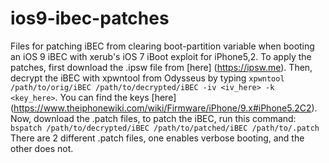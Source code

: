 # ios9-ibec-patches

Files for patching iBEC from clearing boot-partition variable when booting an iOS 9 iBEC with xerub's iOS 7 iBoot exploit for iPhone5,2. To apply the patches, first download the .ipsw file from [here] (https://ipsw.me). Then, decrypt the iBEC with xpwntool from Odysseus by typing `xpwntool /path/to/orig/iBEC /path/to/decrypted/iBEC -iv <iv_here> -k <key_here>`. You can find the keys [here] (https://www.theiphonewiki.com/wiki/Firmware/iPhone/9.x#iPhone5.2C2). Now, download the .patch files, to patch the iBEC, run this command: `bspatch /path/to/decrypted/iBEC /path/to/patched/iBEC /path/to/.patch` There are 2 different .patch files, one enables verbose booting, and the other does not.
